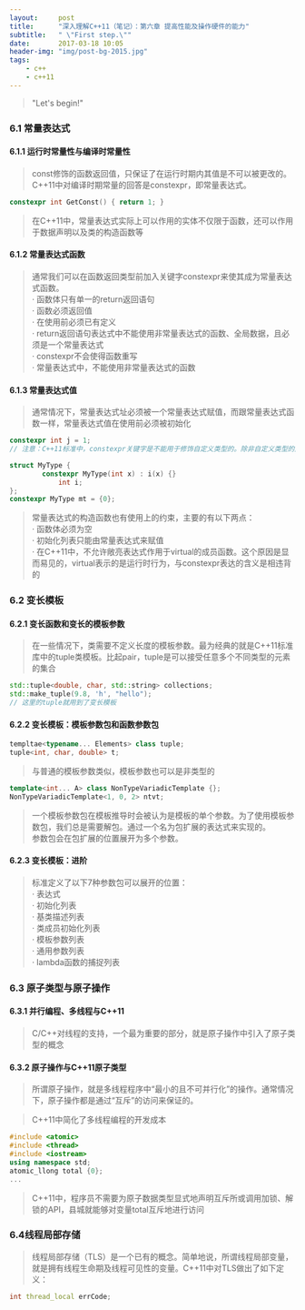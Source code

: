 ```yaml
---
layout:     post
title:      "深入理解C++11（笔记）：第六章 提高性能及操作硬件的能力"
subtitle:   " \"First step.\""
date:       2017-03-18 10:05
header-img: "img/post-bg-2015.jpg" 
tags:
    - c++
    - c++11
---
```


> "Let's begin!"

### 6.1 常量表达式

#### 6.1.1 运行时常量性与编译时常量性

> const修饰的函数返回值，只保证了在运行时期内其值是不可以被更改的。C\+\+11中对编译时期常量的回答是constexpr，即常量表达式。

```cpp
constexpr int GetConst() { return 1; }
```

> 在C\+\+11中，常量表达式实际上可以作用的实体不仅限于函数，还可以作用于数据声明以及类的构造函数等

#### 6.1.2 常量表达式函数

> 通常我们可以在函数返回类型前加入关键字constexpr来使其成为常量表达式函数。  
· 函数体只有单一的return返回语句  
· 函数必须返回值  
· 在使用前必须已有定义  
· return返回语句表达式中不能使用非常量表达式的函数、全局数据，且必须是一个常量表达式  
· constexpr不会使得函数重写  
· 常量表达式中，不能使用非常量表达式的函数

#### 6.1.3 常量表达式值

> 通常情况下，常量表达式址必须被一个常量表达式赋值，而跟常量表达式函数一样，常量表达式值在使用前必须被初始化

```cpp
constexpr int j = 1;
// 注意：C++11标准中，constexpr关键字是不能用于修饰自定义类型的。除非自定义类型的定义的构造函数用constexpr关键字修饰

struct MyType {
        constexpr MyType(int x) : i(x) {}
            int i;
};
constexpr MyType mt = {0};
```

> 常量表达式的构造函数也有使用上的约束，主要的有以下两点：  
· 函数体必须为空  
· 初始化列表只能由常量表达式来赋值  
· 在C\+\+11中，不允许敞亮表达式作用于virtual的成员函数。这个原因是显而易见的，virtual表示的是运行时行为，与constexpr表达的含义是相违背的

### 6.2 变长模板

#### 6.2.1 变长函数和变长的模板参数

> 在一些情况下，类需要不定义长度的模板参数。最为经典的就是C\+\+11标准库中的tuple类模板。比起pair，tuple是可以接受任意多个不同类型的元素的集合

```cpp
std::tuple<double, char, std::string> collections;
std::make_tuple(9.8, 'h', "hello");
// 这里的tuple就用到了变长模板
```

#### 6.2.2 变长模板：模板参数包和函数参数包

```cpp
templtae<typename... Elements> class tuple;
tuple<int, char, double> t;
```

> 与普通的模板参数类似，模板参数也可以是非类型的

```cpp
template<int... A> class NonTypeVariadicTemplate {};
NonTypeVariadicTemplate<1, 0, 2> ntvt;
```

> 一个模板参数包在模板推导时会被认为是模板的单个参数。为了使用模板参数包，我们总是需要解包。通过一个名为包扩展的表达式来实现的。  
参数包会在包扩展的位置展开为多个参数。

#### 6.2.3 变长模板：进阶

> 标准定义了以下7种参数包可以展开的位置：  
· 表达式  
· 初始化列表  
· 基类描述列表  
· 类成员初始化列表  
· 模板参数列表  
· 通用参数列表  
· lambda函数的捕捉列表

### 6.3 原子类型与原子操作

#### 6.3.1 并行编程、多线程与C\+\+11

> C/C\+\+对线程的支持，一个最为重要的部分，就是原子操作中引入了原子类型的概念

#### 6.3.2 原子操作与C\+\+11原子类型

> 所谓原子操作，就是多线程程序中“最小的且不可并行化”的操作。通常情况下，原子操作都是通过“互斥”的访问来保证的。

> C\+\+11中简化了多线程编程的开发成本

```cpp
#include <atomic>
#include <thread>
#include <iostream>
using namespace std;
atomic_llong total {0};
...
```

> C\+\+11中，程序员不需要为原子数据类型显式地声明互斥所或调用加锁、解锁的API，县城就能够对变量total互斥地进行访问

### 6.4线程局部存储

> 线程局部存储（TLS）是一个已有的概念。简单地说，所谓线程局部变量，就是拥有线程生命期及线程可见性的变量。C\+\+11中对TLS做出了如下定义：

```cpp
int thread_local errCode;
```


